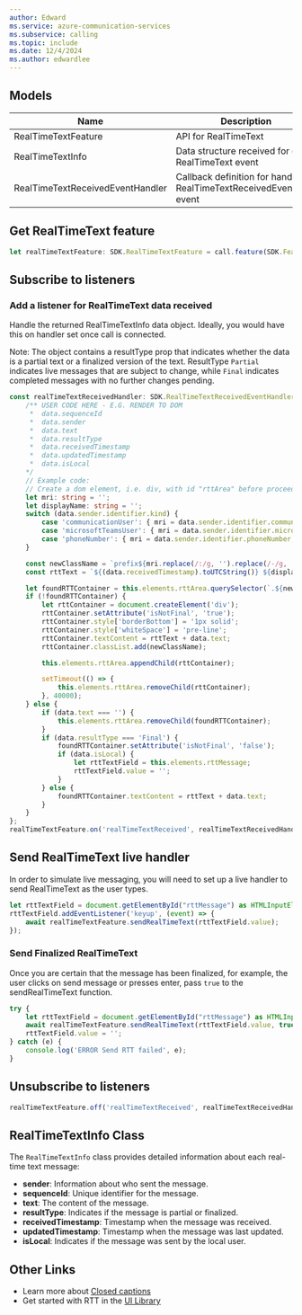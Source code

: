 ```yaml
---
author: Edward
ms.service: azure-communication-services
ms.subservice: calling
ms.topic: include
ms.date: 12/4/2024
ms.author: edwardlee
---
```


## Models
| Name | Description |
| ---- | ----------- |
| RealTimeTextFeature | API for RealTimeText |
| RealTimeTextInfo | Data structure received for each RealTimeText event |
| RealTimeTextReceivedEventHandler | Callback definition for handling RealTimeTextReceivedEventType event |

## Get RealTimeText feature

``` typescript
let realTimeTextFeature: SDK.RealTimeTextFeature = call.feature(SDK.Features.RealTimeText);
```

## Subscribe to listeners

### Add a listener for RealTimeText data received
Handle the returned RealTimeTextInfo data object. Ideally, you would have this on handler set once call is connected.

Note: The object contains a resultType prop that indicates whether the data is a partial text or a finalized version of the text. ResultType `Partial` indicates live messages that are subject to change, while `Final` indicates completed messages with no further changes pending.

```typescript
const realTimeTextReceivedHandler: SDK.RealTimeTextReceivedEventHandler = (data: SDK.RealTimeTextInfo) => { 
    /** USER CODE HERE - E.G. RENDER TO DOM 
     *  data.sequenceId
     *  data.sender
     *  data.text
     *  data.resultType
     *  data.receivedTimestamp
     *  data.updatedTimestamp
     *  data.isLocal
    */
    // Example code:
    // Create a dom element, i.e. div, with id "rttArea" before proceeding with the sample code
    let mri: string = '';
    let displayName: string = '';
    switch (data.sender.identifier.kind) {
        case 'communicationUser': { mri = data.sender.identifier.communicationUserId; displayName = data.sender.displayName; break; }
        case 'microsoftTeamsUser': { mri = data.sender.identifier.microsoftTeamsUserId; displayName = data.sender.displayName; break; }
        case 'phoneNumber': { mri = data.sender.identifier.phoneNumber;  displayName = data.sender.displayName; break; }
    }

    const newClassName = `prefix${mri.replace(/:/g, '').replace(/-/g, '').replace(/\+/g, '')}`;
    const rttText = `${(data.receivedTimestamp).toUTCString()} ${displayName ?? mri}: `;

    let foundRTTContainer = this.elements.rttArea.querySelector(`.${newClassName}[isNotFinal='true']`);
    if (!foundRTTContainer) {
        let rttContainer = document.createElement('div');
        rttContainer.setAttribute('isNotFinal', 'true');
        rttContainer.style['borderBottom'] = '1px solid';
        rttContainer.style['whiteSpace'] = 'pre-line';
        rttContainer.textContent = rttText + data.text;
        rttContainer.classList.add(newClassName);

        this.elements.rttArea.appendChild(rttContainer);

        setTimeout(() => {
            this.elements.rttArea.removeChild(rttContainer);
        }, 40000);
    } else {
        if (data.text === '') {
            this.elements.rttArea.removeChild(foundRTTContainer);
        }
        if (data.resultType === 'Final') {
            foundRTTContainer.setAttribute('isNotFinal', 'false');
            if (data.isLocal) {
                let rttTextField = this.elements.rttMessage;
                rttTextField.value = '';
            }
        } else {
            foundRTTContainer.textContent = rttText + data.text;
        }
    }
}; 
realTimeTextFeature.on('realTimeTextReceived', realTimeTextReceivedHandler); 
```

## Send RealTimeText live handler
In order to simulate live messaging, you will need to set up a live handler to send RealTimeText as the user types.

```typescript
let rttTextField = document.getElementById("rttMessage") as HTMLInputElement;
rttTextField.addEventListener('keyup', (event) => {
    await realTimeTextFeature.sendRealTimeText(rttTextField.value);
});
```

### Send Finalized RealTimeText
Once you are certain that the message has been finalized, for example, the user clicks on send message or presses enter, pass `true` to the sendRealTimeText function.
``` typescript
try {
    let rttTextField = document.getElementById("rttMessage") as HTMLInputElement;
    await realTimeTextFeature.sendRealTimeText(rttTextField.value, true);
    rttTextField.value = '';
} catch (e) {
    console.log('ERROR Send RTT failed', e);
}
```

## Unsubscribe to listeners
```typescript
realTimeTextFeature.off('realTimeTextReceived', realTimeTextReceivedHandler); 
```

## RealTimeTextInfo Class

The `RealTimeTextInfo` class provides detailed information about each real-time text message:

- **sender**: Information about who sent the message.
- **sequenceId**: Unique identifier for the message.
- **text**: The content of the message.
- **resultType**: Indicates if the message is partial or finalized.
- **receivedTimestamp**: Timestamp when the message was received.
- **updatedTimestamp**: Timestamp when the message was last updated.
- **isLocal**: Indicates if the message was sent by the local user.

## Other Links

- Learn more about [Closed captions](../../concepts/voice-video-calling/closed-captions.md)
- Get started with RTT in the [UI Library](../ui-library/ui-library-overview.md)
